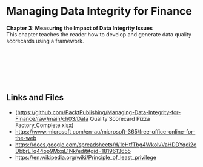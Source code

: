 # Managing Data Integrity for Finance

**Chapter 3: Measuring the Impact of Data Integrity Issues** <br />
This chapter teaches the reader how to develop and generate data quality scorecards using a framework.

<br />
<br />
<br />
<br />
<br />

## Links and Files

- (https://github.com/PacktPublishing/Managing-Data-Integrity-for-Finance/raw/main/ch03/Data Quality Scorecard Pizza Factory_Complete.xlsx)
- https://www.microsoft.com/en-au/microsoft-365/free-office-online-for-the-web
- https://docs.google.com/spreadsheets/d/1eHtfTbg4WkolvVaHDDYqdi2oDbbrLTq44op9MxqL1Nk/edit#gid=1819613655
- https://en.wikipedia.org/wiki/Principle_of_least_privilege
